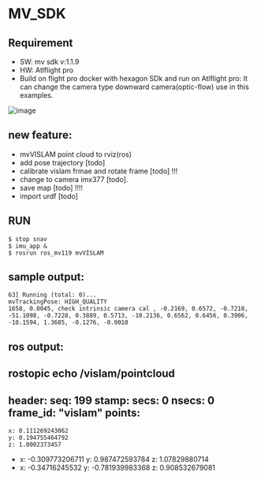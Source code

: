# MV_SDK

## Requirement
* SW: mv sdk v:1.1.9
* HW: Atlflight pro
* Build on flight pro docker with hexagon SDk and run on Atlflight pro: 
It can change the camera type downward camera(optic-flow) use in this examples.

![image](https://user-images.githubusercontent.com/24602331/217890177-8d336d0f-db9a-4b66-8629-d869cd065265.png)

## new feature:
* mvVISLAM point cloud to rviz(ros)
* add pose trajectory [todo]
* calibrate vislam frmae and rotate frame [todo] !!!
* change to camera imx377 [todo].
* save map [todo] !!!!
* import urdf [todo]



## RUN
```
$ stop snav
$ imu_app &
$ rosrun ros_mv119 mvVISLAM
```

## sample output:
```
63] Running (total: 0)...
mvTrackingPose: HIGH_QUALITY
1658, 0.0045, check intrinsic camera cal , -0.2169, 0.6572, -0.7218, -51.1098, -0.7228, 0.3889, 0.5713, -10.2136, 0.6562, 0.6456, 0.3906, -10.1594, 1.3685, -0.1276, -0.0010

```


## ros output:
rostopic echo /vislam/pointcloud
---
header: 
  seq: 199
  stamp: 
    secs: 0
    nsecs:         0
  frame_id: "vislam"
points: 
  - 
    x: 0.111269243062
    y: 0.194755464792
    z: 1.0002373457
  - 
    x: -0.309773206711
    y: 0.987472593784
    z: 1.07829880714
  - 
    x: -0.34716245532
    y: -0.781939983368
    z: 0.908532679081
